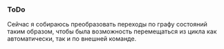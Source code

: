 ### ToDo

Сейчас я собираюсь преобразовать переходы по графу состояний таким образом, чтобы была возможность перемещаться из цикла как автоматически, так и по внешней команде.